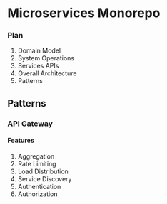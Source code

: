 # Microservices Monorepo

### Plan

1. Domain Model
2. System Operations
3. Services APIs
4. Overall Architecture
5. Patterns

## Patterns

### API Gateway

#### Features

1. Aggregation
2. Rate Limiting
3. Load Distribution
4. Service Discovery
5. Authentication
6. Authorization
